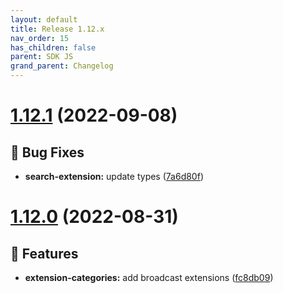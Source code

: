 ```yaml
---
layout: default
title: Release 1.12.x
nav_order: 15
has_children: false
parent: SDK JS
grand_parent: Changelog
---
```


# [1.12.1](https://github.com/lumapps/lumapps-sdk-js/compare/v1.12.0...v1.12.1) (2022-09-08)

## 🐛 Bug Fixes

- **search-extension:** update types ([7a6d80f](https://github.com/lumapps/lumapps-sdk-js/commit/7a6d80fefb4722336fb022f3288e662ab83d4603))

# [1.12.0](https://github.com/lumapps/lumapps-sdk-js/compare/v1.11.0...v1.12.0) (2022-08-31)

## 🚀 Features

- **extension-categories:** add broadcast extensions ([fc8db09](https://github.com/lumapps/lumapps-sdk-js/commit/fc8db093cf1a518cc8dcc90bf21d8e1b4bb37ceb))